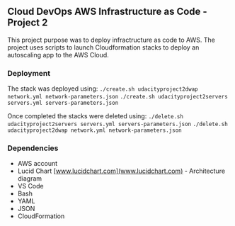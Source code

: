 ## Cloud DevOps AWS Infrastructure as Code - Project 2

This project purpose was to deploy infractructure as code to AWS. The project uses scripts to launch Cloudformation stacks to deploy an autoscaling app to the AWS Cloud.


### Deployment

The stack was deployed using:
`./create.sh udacityproject2dwap network.yml network-parameters.json`
`./create.sh udacityproject2servers servers.yml servers-parameters.json`

Once completed the stacks were deleted using:
`./delete.sh udacityproject2servers servers.yml servers-parameters.json`
`./delete.sh udacityproject2dwap network.yml network-parameters.json`



### Dependencies
* AWS account
* Lucid Chart [www.lucidchart.com](www.lucidchart.com) - Architecture diagram
* VS Code
* Bash
* YAML
* JSON
* CloudFormation
